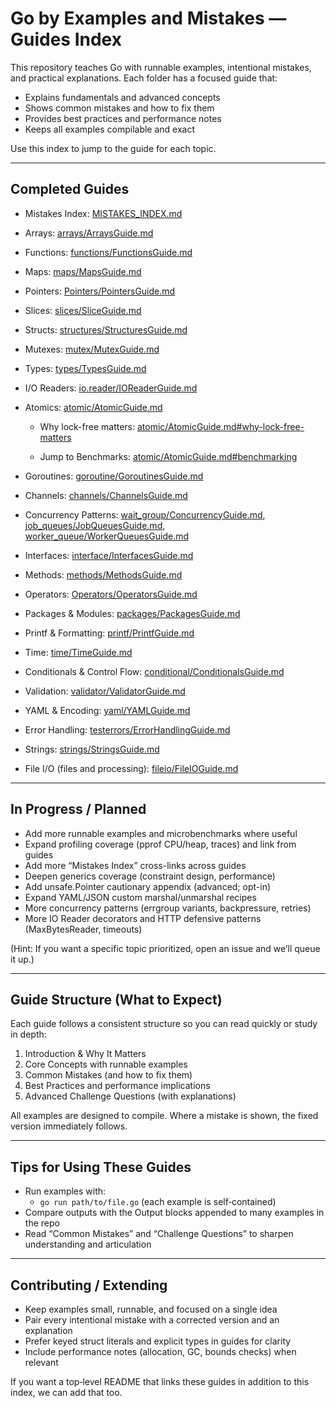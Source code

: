 # Go by Examples and Mistakes — Guides Index

This repository teaches Go with runnable examples, intentional mistakes, and practical explanations. Each folder has a focused guide that:
- Explains fundamentals and advanced concepts
- Shows common mistakes and how to fix them
- Provides best practices and performance notes
- Keeps all examples compilable and exact

Use this index to jump to the guide for each topic.

---

## Completed Guides

- Mistakes Index: [MISTAKES_INDEX.md](MISTAKES_INDEX.md)

- Arrays: [arrays/ArraysGuide.md](arrays/ArraysGuide.md)
- Functions: [functions/FunctionsGuide.md](functions/FunctionsGuide.md)
- Maps: [maps/MapsGuide.md](maps/MapsGuide.md)
- Pointers: [Pointers/PointersGuide.md](Pointers/PointersGuide.md)
- Slices: [slices/SliceGuide.md](slices/SliceGuide.md)
- Structs: [structures/StructuresGuide.md](structures/StructuresGuide.md)
- Mutexes: [mutex/MutexGuide.md](mutex/MutexGuide.md)
- Types: [types/TypesGuide.md](types/TypesGuide.md)
- I/O Readers: [io.reader/IOReaderGuide.md](io.reader/IOReaderGuide.md)
- Atomics: [atomic/AtomicGuide.md](atomic/AtomicGuide.md)

  - Why lock-free matters: [atomic/AtomicGuide.md#why-lock-free-matters](atomic/AtomicGuide.md#why-lock-free-matters)

  - Jump to Benchmarks: [atomic/AtomicGuide.md#benchmarking](atomic/AtomicGuide.md#benchmarking)

- Goroutines: [goroutine/GoroutinesGuide.md](goroutine/GoroutinesGuide.md)
- Channels: [channels/ChannelsGuide.md](channels/ChannelsGuide.md)
- Concurrency Patterns: [wait_group/ConcurrencyGuide.md](wait_group/ConcurrencyGuide.md), [job_queues/JobQueuesGuide.md](job_queues/JobQueuesGuide.md), [worker_queue/WorkerQueuesGuide.md](worker_queue/WorkerQueuesGuide.md)
- Interfaces: [interface/InterfacesGuide.md](interface/InterfacesGuide.md)
- Methods: [methods/MethodsGuide.md](methods/MethodsGuide.md)
- Operators: [Operators/OperatorsGuide.md](Operators/OperatorsGuide.md)
- Packages & Modules: [packages/PackagesGuide.md](packages/PackagesGuide.md)
- Printf & Formatting: [printf/PrintfGuide.md](printf/PrintfGuide.md)
- Time: [time/TimeGuide.md](time/TimeGuide.md)
- Conditionals & Control Flow: [conditional/ConditionalsGuide.md](conditional/ConditionalsGuide.md)
- Validation: [validator/ValidatorGuide.md](validator/ValidatorGuide.md)
- YAML & Encoding: [yaml/YAMLGuide.md](yaml/YAMLGuide.md)
- Error Handling: [testerrors/ErrorHandlingGuide.md](testerrors/ErrorHandlingGuide.md)
- Strings: [strings/StringsGuide.md](strings/StringsGuide.md)

- File I/O (files and processing): [fileio/FileIOGuide.md](fileio/FileIOGuide.md)


---

## In Progress / Planned

- Add more runnable examples and microbenchmarks where useful
- Expand profiling coverage (pprof CPU/heap, traces) and link from guides
- Add more “Mistakes Index” cross-links across guides
- Deepen generics coverage (constraint design, performance)
- Add unsafe.Pointer cautionary appendix (advanced; opt-in)
- Expand YAML/JSON custom marshal/unmarshal recipes
- More concurrency patterns (errgroup variants, backpressure, retries)
- More IO Reader decorators and HTTP defensive patterns (MaxBytesReader, timeouts)

(Hint: If you want a specific topic prioritized, open an issue and we’ll queue it up.)

---

## Guide Structure (What to Expect)

Each guide follows a consistent structure so you can read quickly or study in depth:
1. Introduction & Why It Matters
2. Core Concepts with runnable examples
3. Common Mistakes (and how to fix them)
4. Best Practices and performance implications
5. Advanced Challenge Questions (with explanations)

All examples are designed to compile. Where a mistake is shown, the fixed version immediately follows.

---

## Tips for Using These Guides

- Run examples with:
  - `go run path/to/file.go` (each example is self‑contained)
- Compare outputs with the Output blocks appended to many examples in the repo
- Read “Common Mistakes” and “Challenge Questions” to sharpen understanding and articulation

---

## Contributing / Extending

- Keep examples small, runnable, and focused on a single idea
- Pair every intentional mistake with a corrected version and an explanation
- Prefer keyed struct literals and explicit types in guides for clarity
- Include performance notes (allocation, GC, bounds checks) when relevant

If you want a top‑level README that links these guides in addition to this index, we can add that too.

